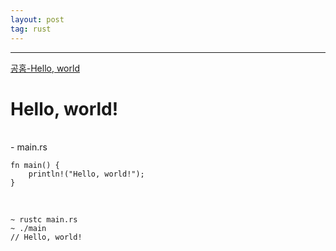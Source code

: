 ```yaml
---
layout: post
tag: rust
---
```

***

[공홈-Hello, world](https://doc.rust-lang.org/book/ch01-02-hello-world.html)

# Hello, world!
<br>
- main.rs
<br>

```
fn main() {
    println!("Hello, world!");
}
```
<br>

```
~ rustc main.rs
~ ./main
// Hello, world!
```

